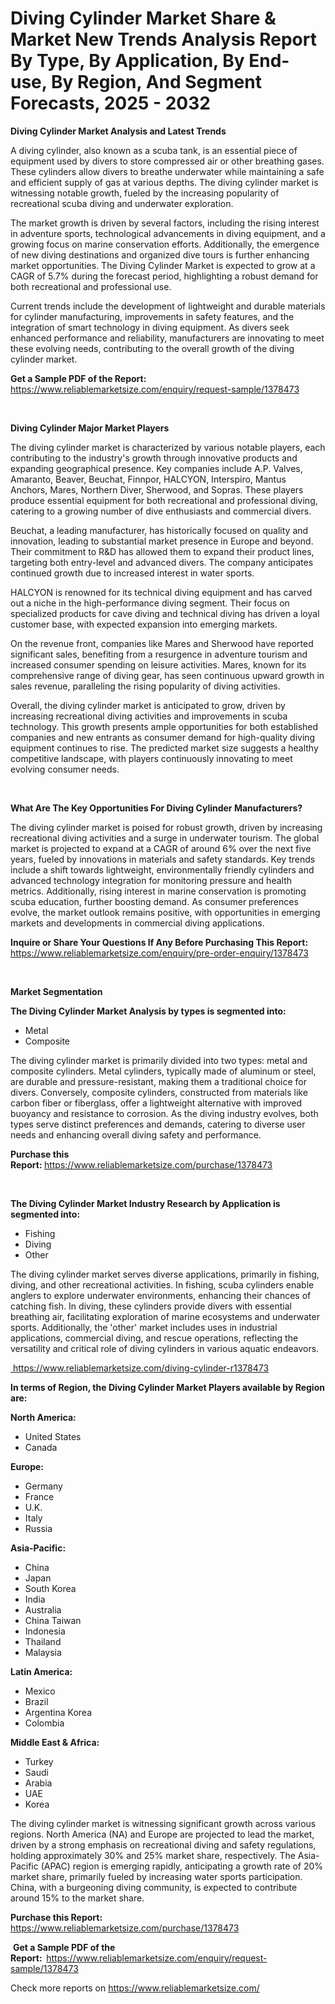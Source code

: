 <p><h1>Diving Cylinder Market Share & Market New Trends Analysis Report By Type, By Application, By End-use, By Region, And Segment Forecasts, 2025 - 2032</h1></p><p><strong>Diving Cylinder Market Analysis and Latest Trends</strong></p>
<p><p>A diving cylinder, also known as a scuba tank, is an essential piece of equipment used by divers to store compressed air or other breathing gases. These cylinders allow divers to breathe underwater while maintaining a safe and efficient supply of gas at various depths. The diving cylinder market is witnessing notable growth, fueled by the increasing popularity of recreational scuba diving and underwater exploration.</p><p>The market growth is driven by several factors, including the rising interest in adventure sports, technological advancements in diving equipment, and a growing focus on marine conservation efforts. Additionally, the emergence of new diving destinations and organized dive tours is further enhancing market opportunities. The Diving Cylinder Market is expected to grow at a CAGR of 5.7% during the forecast period, highlighting a robust demand for both recreational and professional use.</p><p>Current trends include the development of lightweight and durable materials for cylinder manufacturing, improvements in safety features, and the integration of smart technology in diving equipment. As divers seek enhanced performance and reliability, manufacturers are innovating to meet these evolving needs, contributing to the overall growth of the diving cylinder market.</p></p>
<p><strong>Get a Sample PDF of the Report:&nbsp;</strong> <a href="https://www.reliablemarketsize.com/enquiry/request-sample/1378473?utm_campaign=2283&utm_medium=2&utm_source=Github&utm_content=ia&utm_term=16022025&utm_id=diving-cylinder">https://www.reliablemarketsize.com/enquiry/request-sample/1378473</a></p>
<p>&nbsp;</p>
<p><strong>Diving Cylinder Major Market Players</strong></p>
<p><p>The diving cylinder market is characterized by various notable players, each contributing to the industry's growth through innovative products and expanding geographical presence. Key companies include A.P. Valves, Amaranto, Beaver, Beuchat, Finnpor, HALCYON, Interspiro, Mantus Anchors, Mares, Northern Diver, Sherwood, and Sopras. These players produce essential equipment for both recreational and professional diving, catering to a growing number of dive enthusiasts and commercial divers.</p><p>Beuchat, a leading manufacturer, has historically focused on quality and innovation, leading to substantial market presence in Europe and beyond. Their commitment to R&D has allowed them to expand their product lines, targeting both entry-level and advanced divers. The company anticipates continued growth due to increased interest in water sports.</p><p>HALCYON is renowned for its technical diving equipment and has carved out a niche in the high-performance diving segment. Their focus on specialized products for cave diving and technical diving has driven a loyal customer base, with expected expansion into emerging markets.</p><p>On the revenue front, companies like Mares and Sherwood have reported significant sales, benefiting from a resurgence in adventure tourism and increased consumer spending on leisure activities. Mares, known for its comprehensive range of diving gear, has seen continuous upward growth in sales revenue, paralleling the rising popularity of diving activities.</p><p>Overall, the diving cylinder market is anticipated to grow, driven by increasing recreational diving activities and improvements in scuba technology. This growth presents ample opportunities for both established companies and new entrants as consumer demand for high-quality diving equipment continues to rise. The predicted market size suggests a healthy competitive landscape, with players continuously innovating to meet evolving consumer needs.</p></p>
<p>&nbsp;</p>
<p><strong>What Are The Key Opportunities For Diving Cylinder Manufacturers?</strong></p>
<p><p>The diving cylinder market is poised for robust growth, driven by increasing recreational diving activities and a surge in underwater tourism. The global market is projected to expand at a CAGR of around 6% over the next five years, fueled by innovations in materials and safety standards. Key trends include a shift towards lightweight, environmentally friendly cylinders and advanced technology integration for monitoring pressure and health metrics. Additionally, rising interest in marine conservation is promoting scuba education, further boosting demand. As consumer preferences evolve, the market outlook remains positive, with opportunities in emerging markets and developments in commercial diving applications.</p></p>
<p><strong>Inquire or Share Your Questions If Any Before Purchasing This Report:</strong> <a href="https://www.reliablemarketsize.com/enquiry/pre-order-enquiry/1378473?utm_campaign=2283&utm_medium=2&utm_source=Github&utm_content=ia&utm_term=16022025&utm_id=diving-cylinder">https://www.reliablemarketsize.com/enquiry/pre-order-enquiry/1378473</a></p>
<p>&nbsp;</p>
<p><strong>Market Segmentation</strong></p>
<p><strong>The Diving Cylinder Market Analysis by types is segmented into:</strong></p>
<p><ul><li>Metal</li><li>Composite</li></ul></p>
<p><p>The diving cylinder market is primarily divided into two types: metal and composite cylinders. Metal cylinders, typically made of aluminum or steel, are durable and pressure-resistant, making them a traditional choice for divers. Conversely, composite cylinders, constructed from materials like carbon fiber or fiberglass, offer a lightweight alternative with improved buoyancy and resistance to corrosion. As the diving industry evolves, both types serve distinct preferences and demands, catering to diverse user needs and enhancing overall diving safety and performance.</p></p>
<p><strong>Purchase this Report:&nbsp;</strong><a href="https://www.reliablemarketsize.com/purchase/1378473?utm_campaign=2283&utm_medium=2&utm_source=Github&utm_content=ia&utm_term=16022025&utm_id=diving-cylinder">https://www.reliablemarketsize.com/purchase/1378473</a></p>
<p>&nbsp;</p>
<p><strong>The Diving Cylinder Market Industry Research by Application is segmented into:</strong></p>
<p><ul><li>Fishing</li><li>Diving</li><li>Other</li></ul></p>
<p><p>The diving cylinder market serves diverse applications, primarily in fishing, diving, and other recreational activities. In fishing, scuba cylinders enable anglers to explore underwater environments, enhancing their chances of catching fish. In diving, these cylinders provide divers with essential breathing air, facilitating exploration of marine ecosystems and underwater sports. Additionally, the 'other' market includes uses in industrial applications, commercial diving, and rescue operations, reflecting the versatility and critical role of diving cylinders in various aquatic endeavors.</p></p>
<p><a href="https://www.reliablemarketsize.com/diving-cylinder-r1378473?utm_campaign=2283&utm_medium=2&utm_source=Github&utm_content=ia&utm_term=16022025&utm_id=diving-cylinder">&nbsp;https://www.reliablemarketsize.com/diving-cylinder-r1378473</a></p>
<p><strong>In terms of Region, the Diving Cylinder Market Players available by Region are:</strong></p>
<p>
    <p> <strong> North America: </strong>
        <ul>
            <li>United States</li>
            <li>Canada</li>
        </ul>
        </p> 
    <p> <strong> Europe: </strong>
        <ul>
            <li>Germany</li>
            <li>France</li>
            <li>U.K.</li>
            <li>Italy</li>
            <li>Russia</li>
        </ul>
        </p> 
    <p> <strong> Asia-Pacific: </strong>
        <ul>
            <li>China</li>
            <li>Japan</li>
            <li>South Korea</li>
            <li>India</li>
            <li>Australia</li>
            <li>China Taiwan</li>
            <li>Indonesia</li>
            <li>Thailand</li>
            <li>Malaysia</li>
        </ul>
        </p> 
    <p> <strong> Latin America: </strong>
        <ul>
            <li>Mexico</li>
            <li>Brazil</li>
            <li>Argentina Korea</li>
            <li>Colombia</li>
        </ul>
        </p> 
    <p> <strong> Middle East & Africa: </strong>
        <ul>
            <li>Turkey</li>
            <li>Saudi</li>
            <li>Arabia</li>
            <li>UAE</li>
            <li>Korea</li>
        </ul>
    </p>
    </p>
<p><p>The diving cylinder market is witnessing significant growth across various regions. North America (NA) and Europe are projected to lead the market, driven by a strong emphasis on recreational diving and safety regulations, holding approximately 30% and 25% market share, respectively. The Asia-Pacific (APAC) region is emerging rapidly, anticipating a growth rate of 20% market share, primarily fueled by increasing water sports participation. China, with a burgeoning diving community, is expected to contribute around 15% to the market share.</p></p>
<p><strong>Purchase this Report: </strong><a href="https://www.reliablemarketsize.com/purchase/1378473?utm_campaign=2283&utm_medium=2&utm_source=Github&utm_content=ia&utm_term=16022025&utm_id=diving-cylinder">https://www.reliablemarketsize.com/purchase/1378473</a></p>
<p>&nbsp;<strong>Get a Sample PDF of the Report:&nbsp;&nbsp;</strong><a href="https://www.reliablemarketsize.com/enquiry/request-sample/1378473?utm_campaign=2283&utm_medium=2&utm_source=Github&utm_content=ia&utm_term=16022025&utm_id=diving-cylinder">https://www.reliablemarketsize.com/enquiry/request-sample/1378473</a></p>
<p><strong></strong></p>
<p>Check more reports on <a href="https://www.reliablemarketsize.com/?utm_campaign=2283&utm_medium=2&utm_source=Github&utm_content=ia&utm_term=16022025&utm_id=diving-cylinder">https://www.reliablemarketsize.com/</a></p>